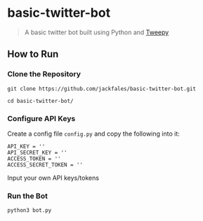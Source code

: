 # basic-twitter-bot
> A basic twitter bot built using Python and [Tweepy](https://www.tweepy.org/)

## How to Run

### Clone the Repository
```git clone https://github.com/jackfales/basic-twitter-bot.git```<br />

```cd basic-twitter-bot/```

### Configure API Keys
Create a config file
```config.py``` and copy the following into it:

```
API_KEY = ''
API_SECRET_KEY = ''
ACCESS_TOKEN = ''
ACCESS_SECRET_TOKEN = ''
```
Input your own API keys/tokens

### Run the Bot
```python3 bot.py```